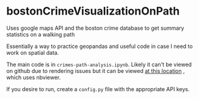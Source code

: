 # bostonCrimeVisualizationOnPath
Uses google maps API and the boston crime database to get summary statistics on a walking path


Essentially a way to practice geopandas and useful code in case I need to work on spatial data.

The main code is in `crimes-path-analysis.ipynb`.  Likely it can't be viewed on github due to rendering issues but
it can be viewed [at this location](https://nbviewer.org/github/jaime-varela/bostonCrimeVisualizationOnPath/blob/main/crimes-path-analysis.ipynb) , which uses nbviewer.

If you desire to run, create a `config.py` file with the appropriate API keys.